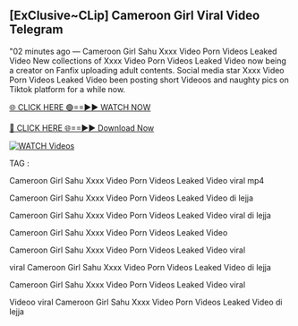 ## [ExClusive~CLip] Cameroon Girl Viral Video Telegram


"02 minutes ago —  Cameroon Girl Sahu Xxxx Video Porn Videos Leaked Video New collections of   Xxxx Video Porn Videos Leaked Video now being a creator on Fanfix uploading adult contents. Social media star   Xxxx Video Porn Videos Leaked Video been posting short Videoos and naughty pics on Tiktok platform for a while now.


[🌐 CLICK HERE 🟢==►► WATCH NOW](https://cutt.ly/mrqM9kNd)

[🔴 CLICK HERE 🌐==►► Download Now](https://cutt.ly/mrqM9kNd)

[![WATCH Videos](https://i.imgur.com/dJHk4Zq.gif)](https://cutt.ly/mrqM9kNd)


TAG :

Cameroon Girl Sahu Xxxx Video Porn Videos Leaked Video viral mp4

Cameroon Girl Sahu Xxxx Video Porn Videos Leaked Video di lejja

Cameroon Girl Sahu Xxxx Video Porn Videos Leaked Video viral di lejja

Cameroon Girl Sahu Xxxx Video Porn Videos Leaked Video

Cameroon Girl Sahu Xxxx Video Porn Videos Leaked Video viral

viral Cameroon Girl Sahu Xxxx Video Porn Videos Leaked Video di lejja

Cameroon Girl Sahu Xxxx Video Porn Videos Leaked Video viral

Videoo viral Cameroon Girl Sahu Xxxx Video Porn Videos Leaked Video di lejja
